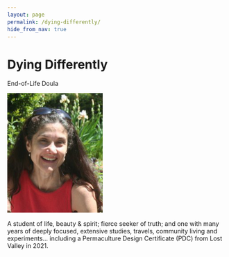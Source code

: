 ```yaml
---
layout: page
permalink: /dying-differently/
hide_from_nav: true
---
```


# Dying Differently
End-of-Life Doula

<img src="/public/shanadeane-bio-pic.jpg" style="width: 220px;" />

A student of life, beauty & spirit; fierce seeker of truth; and one with many years of deeply focused, extensive studies, travels, community living and experiments... including a Permaculture Design Certificate (PDC) from Lost Valley in 2021.
